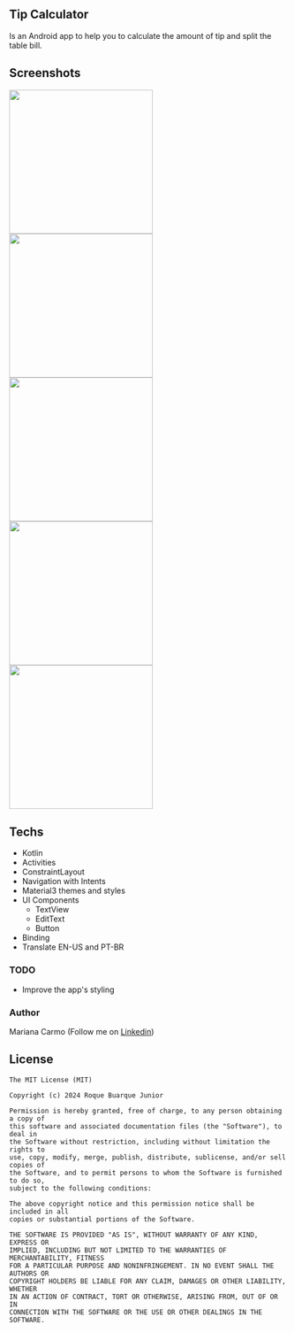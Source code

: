 ## Tip Calculator

Is an Android app to help you to calculate the amount of tip and split the table bill.

## Screenshots
<img src="assets/video-app.gif" width="260"/>
<img src="assets/imagem1.png" width="260"/><img src="assets/imagem2.png" width="260"/><img src="assets/imagem3.png" width="260"/><img src="assets/imagem4.png" width="260"/>


## Techs

- Kotlin
- Activities
- ConstraintLayout
- Navigation with Intents
- Material3 themes and styles
- UI Components
  - TextView
  - EditText
  - Button
- Binding
- Translate EN-US and PT-BR

### TODO

- Improve the app's styling

### Author

Mariana Carmo (Follow me on [Linkedin](https://www.linkedin.com/in/mariana-oliveira-carmo/))

## License

```
The MIT License (MIT)

Copyright (c) 2024 Roque Buarque Junior

Permission is hereby granted, free of charge, to any person obtaining a copy of
this software and associated documentation files (the "Software"), to deal in
the Software without restriction, including without limitation the rights to
use, copy, modify, merge, publish, distribute, sublicense, and/or sell copies of
the Software, and to permit persons to whom the Software is furnished to do so,
subject to the following conditions:

The above copyright notice and this permission notice shall be included in all
copies or substantial portions of the Software.

THE SOFTWARE IS PROVIDED "AS IS", WITHOUT WARRANTY OF ANY KIND, EXPRESS OR
IMPLIED, INCLUDING BUT NOT LIMITED TO THE WARRANTIES OF MERCHANTABILITY, FITNESS
FOR A PARTICULAR PURPOSE AND NONINFRINGEMENT. IN NO EVENT SHALL THE AUTHORS OR
COPYRIGHT HOLDERS BE LIABLE FOR ANY CLAIM, DAMAGES OR OTHER LIABILITY, WHETHER
IN AN ACTION OF CONTRACT, TORT OR OTHERWISE, ARISING FROM, OUT OF OR IN
CONNECTION WITH THE SOFTWARE OR THE USE OR OTHER DEALINGS IN THE SOFTWARE.
```
